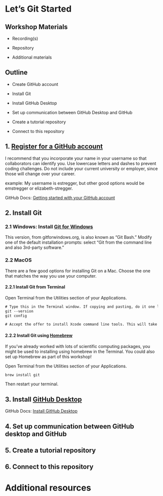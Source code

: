 # Let’s Git Started


## Workshop Materials

- Recording(s)

- Repository

- Additional materials

## Outline

- Create GitHub account

- Install Git

- Install GitHub Desktop

- Set up communication between GitHub Desktop and GitHub

- Create a tutorial repository

- Connect to this repository

## 1. [Register for a GitHub account](https://github.com/)

I recommend that you incorporate your name in your username so that
collaborators can identify you. Use lowercase letters and dashes to
prevent coding challenges. Do not include your current university or
employer, since those will change over your career.

example: My username is estregger, but other good options would be
emstregger or elizabeth-stregger.

GitHub Docs: [Getting started with your GitHub
account](https://docs.github.com/en/get-started/onboarding/getting-started-with-your-github-account)

## 2. Install Git

### 2.1 Windows: Install [Git for Windows](https://gitforwindows.org/)

This version, from gitforwindows.org, is also known as “Git Bash.”
Modify one of the default installation prompts: select “Git from the
command line and also 3rd-party software.”

### 2.2 MacOS

There are a few good options for installing Git on a Mac. Choose the one
that matches the way you use your computer.

#### 2.2.1 Install Git from Terminal

Open Terminal from the Utilities section of your Applications.

``` default
# Type this in the Terminal window. If copying and pasting, do it one line at a time.
git --version
git config

# Accept the offer to install Xcode command line tools. This will take approximately 10 minutes, depending on your Internet connection.
```

#### 2.2.2 Install Git using [Homebrew](https://brew.sh/)

If you’ve already worked with lots of scientific computing packages, you
might be used to installing using homebrew in the Terminal. You could
also set up Homebrew as part of this workshop!

Open Terminal from the Utilities section of your Applications.

``` default
brew install git
```

Then restart your terminal.

## 3. Install [GitHub Desktop](https://github.com/apps/desktop)

GitHub Docs: [Install GitHub
Desktop](https://docs.github.com/en/desktop/installing-and-authenticating-to-github-desktop/installing-github-desktop?platform=mac)

## 4. Set up communication between GitHub desktop and GitHub

## 5. Create a tutorial repository

## 6. Connect to this repository

# Additional resources
